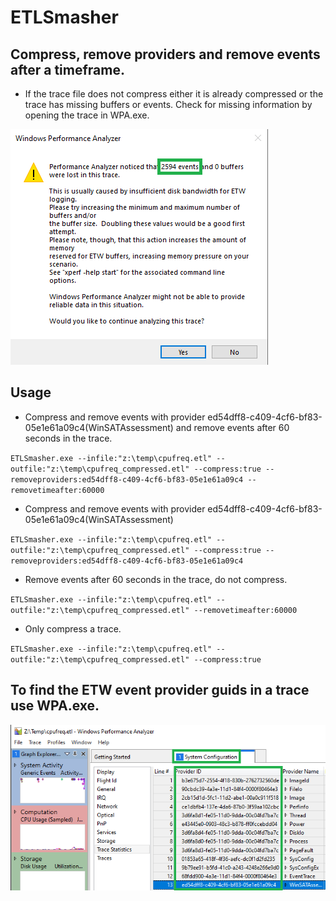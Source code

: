 # ETLSmasher

## Compress, remove providers and remove events after a timeframe.

* If the trace file does not compress either it is already compressed or the trace has missing buffers or events. Check for missing information by opening the trace in WPA.exe.

![Missing Buffers and Events](etlsmasher_buff_events.png)

## Usage

- Compress and remove events with provider ed54dff8-c409-4cf6-bf83-05e1e61a09c4(WinSATAssessment) and remove events after 60 seconds in the trace.

`ETLSmasher.exe --infile:"z:\temp\cpufreq.etl" --outfile:"z:\temp\cpufreq_compressed.etl" --compress:true --removeproviders:ed54dff8-c409-4cf6-bf83-05e1e61a09c4 --removetimeafter:60000`

- Compress and remove events with provider ed54dff8-c409-4cf6-bf83-05e1e61a09c4(WinSATAssessment)
  
`ETLSmasher.exe --infile:"z:\temp\cpufreq.etl" --outfile:"z:\temp\cpufreq_compressed.etl" --compress:true --removeproviders:ed54dff8-c409-4cf6-bf83-05e1e61a09c4`

- Remove events after 60 seconds in the trace, do not compress.

`ETLSmasher.exe --infile:"z:\temp\cpufreq.etl" --outfile:"z:\temp\cpufreq_compressed.etl" --removetimeafter:60000`

- Only compress a trace.

`ETLSmasher.exe --infile:"z:\temp\cpufreq.etl" --outfile:"z:\temp\cpufreq_compressed.etl" --compress:true`

## To find the ETW event provider guids in a trace use WPA.exe.

![ETLSmasher](etlsmasher1.png)
